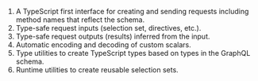 1. A TypeScript first interface for creating and sending requests including method names that reflect the schema.
2. Type-safe request inputs (selection set, directives, etc.).
3. Type-safe request outputs (results) inferred from the input.
4. Automatic encoding and decoding of custom scalars.
5. Type utilities to create TypeScript types based on types in the GraphQL schema.
6. Runtime utilities to create reusable selection sets.
